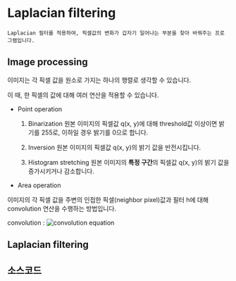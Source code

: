 # Laplacian filtering
	
	Laplacian 필터를 적용하여, 픽셀값의 변화가 갑자기 일어나는 부분을 찾아 바꿔주는 프로그램입니다.
	
## Image processing

이미지는 각 픽셀 값을 원소로 가지는 하나의 행렬로 생각할 수 있습니다.

이 때, 한 픽셀의 값에 대해 여러 연산을 적용할 수 있습니다.

* Point operation

	1. Binarization
		원본 이미지의 픽셀값 q(x, y)에 대해 threshold값 이상이면 밝기를 255로, 이하일 경우 밝기를 0으로 합니다.
		
	2. Inversion
		원본 이미지의 픽셀값 q(x, y)의 밝기 값을 반전시킵니다.
		
	3. Histogram stretching
		원본 이미지의 <strong>특정 구간</strong>의 픽셀값 q(x, y)의 밝기 값을 증가시키거나 감소합니다.


* Area operation

이미지의 각 픽셀 값을 주변의 인접한 픽셀(neighbor pixel)값과 필터 h에 대해 convolution 연산을 수행하는 방법입니다.

convolution : ![convolution equation](https://latex.codecogs.com/png.latex?\inline&space;q*h&space;=&space;\sum_{i&space;=&space;-\frac{m}{2}}^{\frac{m}{2}}\sum_{j&space;=&space;-\frac{m}{2}}^{\frac{m}{2}}h(j,&space;i)q(x&space;-&space;j,&space;y&space;-i&space;))

	

	
## Laplacian filtering

## 소스코드